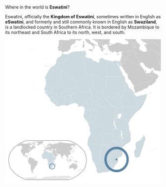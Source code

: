 Where in the world is **Eswatini**?
<!--question-->
Eswatini, officially the **Kingdom of Eswatini**, sometimes written in English as **eSwatini**, and formerly and still commonly known in English as **Swaziland**, is a landlocked country in Southern Africa. It is bordered by Mozambique to its northeast and South Africa to its north, west, and south.

![Map of Eswatini](images/Location_Eswatini_AU_Africa.svg)